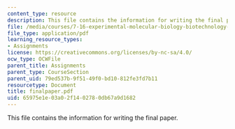 ```yaml
---
content_type: resource
description: This file contains the information for writing the final paper.
file: /media/courses/7-16-experimental-molecular-biology-biotechnology-ii-spring-2005/65975e1e03a02f1402780db67a9d1682_finalpaper.pdf
file_type: application/pdf
learning_resource_types:
- Assignments
license: https://creativecommons.org/licenses/by-nc-sa/4.0/
ocw_type: OCWFile
parent_title: Assignments
parent_type: CourseSection
parent_uid: 79ed537b-9f51-49f0-bd10-812fe3fd7b11
resourcetype: Document
title: finalpaper.pdf
uid: 65975e1e-03a0-2f14-0278-0db67a9d1682
---
```

This file contains the information for writing the final paper.